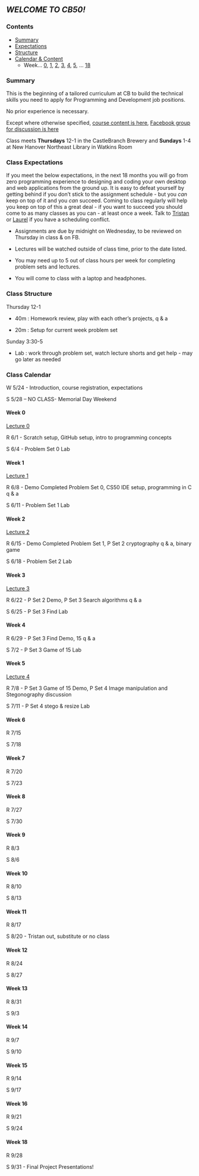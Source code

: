 ## *WELCOME TO CB50!*


### Contents
* [Summary](#summary)
* [Expectations](#expectations)
* [Structure](#structure)
* [Calendar & Content](#calendar)
	* Week... [0](#0), [1](#1), [2](#2), [3](#3), [4](#4), [5](#5), ... [18](#18)


### <a name="summary"></a>Summary

This is the beginning of a tailored curriculum at CB to build the technical skills you need to apply for Programming and Development job positions.

No prior experience is necessary.

Except where otherwise specified, [course content is here](https://courses.edx.org/courses/course-v1:HarvardX+CS50+X/info), 
[Facebook group for discussion is here](https://www.facebook.com/groups/1548876931792281/)
 
Class meets **Thursdays** 12-1 in the CastleBranch Brewery and **Sundays** 1-4 at New Hanover Northeast Library in Watkins Room

### <a href="expectations"></a>Class Expectations
If you meet the below expectations, in the next 18 months you will go from zero programming experience to designing and coding your own desktop and web applications from the ground up. It is easy to defeat yourself by getting behind if you don’t stick to the assignment schedule - but you *can* keep on top of it and you *can* succeed. Coming to class regularly will help you keep on top of this a great deal - if you want to succeed you should come to as many classes as you can - at least once a week. Talk to [Tristan](mailto:tepease@castlebranch.com) or [Laurel](mailto:lljones@castlebranch.com) if you have a scheduling conflict.

* Assignments are due by midnight on Wednesday, to be reviewed on Thursday in class & on FB.

* Lectures will be watched outside of class time, prior to the date listed.

* You may need up to 5 out of class hours per week for completing problem sets and lectures.

* You will come to class with a laptop and headphones.


### <a name="structure"></a>Class Structure

Thursday 12-1

* 40m : Homework review, play with each other’s projects, q & a

* 20m : Setup for current week problem set

Sunday 3:30-5

* Lab : work through problem set, watch lecture shorts and get help - may go later as needed


### <a name="calendar"></a>Class Calendar

W 5/24 - Introduction, course registration, expectations

S 5/28 – NO CLASS- Memorial Day Weekend

#### <a name="0"></a>Week 0

[Lecture 0](https://video.cs50.net/2016/fall/lectures/0)

R 6/1  - Scratch setup, GitHub setup, intro to programming concepts

S 6/4 - Problem Set 0 Lab

#### <a name="1"></a>Week 1

[Lecture 1](https://video.cs50.net/2016/fall/lectures/1)

R 6/8  - Demo Completed Problem Set 0, CS50 IDE setup, programming in C q & a

S 6/11 - Problem Set 1 Lab

#### <a name="2"></a>Week 2

[Lecture 2](https://video.cs50.net/2016/fall/lectures/2)

R 6/15 - Demo Completed Problem Set 1, P Set 2 cryptography q & a, binary game

S 6/18 - Problem Set 2 Lab

#### <a name="3"></a>Week 3

[Lecture 3](http://video.cs50.net/2016/fall/lectures/3)

R 6/22 - P Set 2 Demo, P Set 3 Search algorithms q & a

S 6/25 - P Set 3 Find Lab

#### <a name="4"></a>Week 4

R 6/29 - P Set 3 Find Demo, 15 q & a

S 7/2 - P Set 3 Game of 15 Lab

#### <a name="5"></a>Week 5

[Lecture 4](http://video.cs50.net/2016/fall/lectures/4)

R 7/8 - P Set 3 Game of 15 Demo, P Set 4 Image manipulation and Stegonography discussion

S 7/11 - P Set 4 stego & resize Lab

#### Week 6

R 7/15

S 7/18

#### Week 7

R 7/20

S 7/23
 
#### Week 8

R 7/27

S 7/30
 
#### Week 9

R 8/3

S 8/6
 
#### Week 10

R 8/10

S 8/13
 
#### Week 11

R 8/17

S 8/20 - Tristan out, substitute or no class
 
#### Week 12

R 8/24

S 8/27
 
#### Week 13

R 8/31

S 9/3
  
#### Week 14

R 9/7

S 9/10

#### Week 15

R 9/14

S 9/17

#### Week 16

R 9/21

S 9/24

#### <a name="18"></a>Week 18 

R 9/28

S 9/31 - Final Project Presentations!

